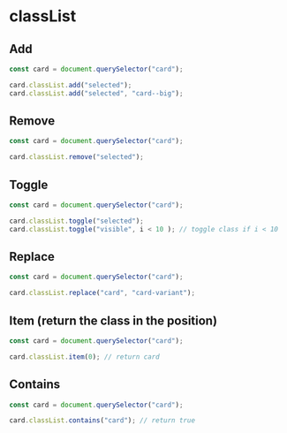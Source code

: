 # classList

## Add
```js
const card = document.querySelector("card");

card.classList.add("selected");
card.classList.add("selected", "card--big");
```

## Remove
```js
const card = document.querySelector("card");

card.classList.remove("selected");
```

## Toggle
```js
const card = document.querySelector("card");

card.classList.toggle("selected");
card.classList.toggle("visible", i < 10 ); // toggle class if i < 10
```

## Replace
```js
const card = document.querySelector("card");

card.classList.replace("card", "card-variant");
```

## Item (return the class in the position)
```js
const card = document.querySelector("card");

card.classList.item(0); // return card
```

## Contains
```js
const card = document.querySelector("card");

card.classList.contains("card"); // return true
```